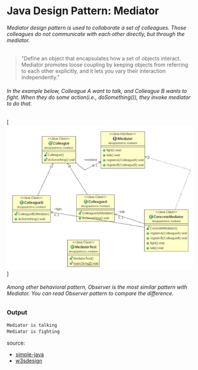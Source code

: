 # Java Design Pattern: Mediator

###### Mediator design pattern is used to collaborate a set of colleagues. Those colleagues do not communicate with each other directly, but through the mediator.

> "Define an object that encapsulates how a set of objects interact. Mediator
promotes loose coupling by keeping objects from referring to each other
explicitly, and it lets you vary their interaction independently."

###### In the example below, Colleague A want to talk, and Colleague B wants to fight. When they do some action(i.e., doSomething()), they invoke mediator to do that.

[![Mediator-pattern](../../../../resources/img/mediator.png)]

###### Among other behavioral pattern, Observer is the most similar pattern with Mediator. You can read Observer pattern to compare the difference.

### Output
```sh
Mediator is talking
Mediator is fighting
```

source:
- [simple-java](https://www.programcreek.com/2013/02/java-design-pattern-mediator/) 
- [w3sdesign](http://www.w3sdesign.com/index0100.php)